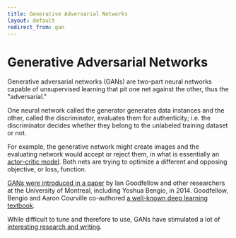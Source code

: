 ```yaml
---
title: Generative Adversarial Networks
layout: default
redirect_from: gan
---
```


# Generative Adversarial Networks

Generative adversarial networks (GANs) are two-part neural networks capable of unsupervised learning that pit one net against the other, thus the "adversarial." 

One neural network called the generator generates data instances and the other, called the discriminator, evaluates them for authenticity; i.e. the discriminator decides whether they belong to the unlabeled training dataset or not. 

For example, the generative network might create images and the evaluating network would accept or reject them, in what is essentially an [actor-critic model](https://arxiv.org/abs/1610.01945). Both nets are trying to optimize a different and opposing objective, or loss, function. 

[GANs were introduced in a paper](https://arxiv.org/abs/1406.2661) by Ian Goodfellow and other researchers at the University of Montreal, including Yoshua Bengio, in 2014. Goodfellow, Bengio and Aaron Courville co-authored [a well-known deep learning textbook](http://www.deeplearningbook.org/). 

While difficult to tune and therefore to use, GANs have stimulated a lot of [interesting research and writing](https://blog.openai.com/generative-models/). 

